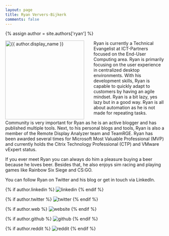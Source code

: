 ```yaml
---
layout: page
title: Ryan Ververs-Bijkerk
comments: false
---
```

{% assign author = site.authors['ryan'] %}

<img style="float: left; width: 250px; margin-right: 30px;" src="{{ site.url }}{{ author.picture | relative_url }}" alt="{{ author.display_name }}">Ryan is currently a Technical Evangelist at ICT-Partners focused on the End-User Computing area. Ryan is primarily focusing on the user experience in centralized desktop environments. With his development skills, Ryan is capable to quickly adapt to customers by having an agile mindset. Ryan is a bit lazy, yes lazy but in a good way. Ryan is all about automation as he is not made for repeating tasks.

Community is very important for Ryan as he is an active blogger and has published multiple tools. Next, to his personal blogs and tools, Ryan is also a member of the Remote Display Analyzer team and TeamRGE. Ryan has been awarded several times for Microsoft Most Valuable Professional (MVP) and currently holds the Citrix Technology Professional (CTP) and VMware vExpert status.

If you ever meet Ryan you can always do him a pleasure buying a beer because he loves beer. Besides that, he also enjoys sim racing and playing games like Rainbow Six Siege and CS:GO.

You can follow Ryan on Twitter and his blog or get in touch via LinkedIn.

<div class="social-button-member">
{% if author.linkedin %}
<a style="text-decoration: none;" href="{{author.linkedin}}" target="_blank"><img class="author-box-socials-icon" src="{{ site.baseurl }}/assets/images/social/027-linkedin.png" alt="linkedin"></a>
{% endif %}

{% if author.twitter %}
<a style="text-decoration: none;" href="{{author.twitter}}" target="_blank"><img class="author-box-socials-icon" src="{{ site.baseurl }}/assets/images/social/008-twitter.png" alt="twitter"></a>
{% endif %}

{% if author.web %}
<a style="text-decoration: none;" href="{{author.web}}" target="_blank"><img class="author-box-socials-icon" src="{{ site.baseurl }}/assets/images/social/030-html-5.png" alt="website"></a>
{% endif %}

{% if author.github %}
<a style="text-decoration: none;" href="{{author.github}}" target="_blank"><img class="author-box-socials-icon" src="{{ site.baseurl }}/assets/images/social/050-github.png" alt="github"></a>
{% endif %}

{% if author.reddit %}
<a style="text-decoration: none;" href="{{author.reddit}}" target="_blank"><img class="author-box-socials-icon" src="{{ site.baseurl }}/assets/images/social/018-reddit.png" alt="reddit"></a>
{% endif %}
</div>

